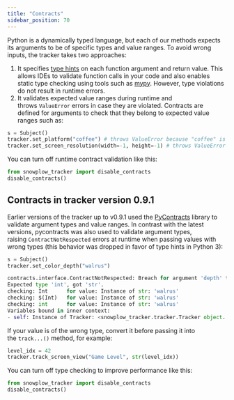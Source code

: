 ```yaml
---
title: "Contracts"
sidebar_position: 70
---
```


Python is a dynamically typed language, but each of our methods expects its arguments to be of specific types and value ranges. To avoid wrong inputs, the tracker takes two approaches:

1. It specifies [type hints](https://docs.python.org/3/library/typing.html) on each function argument and return value. This allows IDEs to validate function calls in your code and also enables static type checking using tools such as [mypy](http://mypy-lang.org/). However, type violations do not result in runtime errors.
2. It validates expected value ranges during runtime and throws `ValueError` errors in case they are violated. Contracts are defined for arguments to check that they belong to expected value ranges such as:

```python
s = Subject()
tracker.set_platform("coffee") # throws ValueError because "coffee" is not one of supported platforms
tracker.set_screen_resolution(width=-1, height=-1) # throws ValueError because width and height arguments have to be greater than 0
```

You can turn off runtime contract validation like this:

```python
from snowplow_tracker import disable_contracts
disable_contracts()
```

## Contracts in tracker version 0.9.1

Earlier versions of the tracker up to v0.9.1 used the [PyContracts](http://andreacensi.github.io/contracts/) library to validate argument types and value ranges. In contrast with the latest versions, pycontracts was also used to validate argument types, raising `ContractNotRespected` errors at runtime when passing values with wrong types (this behavior was dropped in favor of type hints in Python 3):

```python
s = Subject()
tracker.set_color_depth("walrus")
```

```python
contracts.interface.ContractNotRespected: Breach for argument 'depth' to Subject:set_color_depth().
Expected type 'int', got 'str'.
checking: Int      for value: Instance of str: 'walrus'
checking: $(Int)   for value: Instance of str: 'walrus'
checking: int      for value: Instance of str: 'walrus'
Variables bound in inner context:
- self: Instance of Tracker: <snowplow_tracker.tracker.Tracker object...> [clip]
```

If your value is of the wrong type, convert it before passing it into the `track...()` method, for example:

```python
level_idx = 42
tracker.track_screen_view("Game Level", str(level_idx))
```

You can turn off type checking to improve performance like this:

```python
from snowplow_tracker import disable_contracts
disable_contracts()
```
